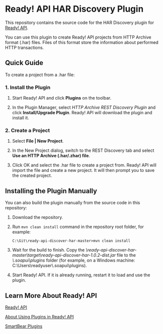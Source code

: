 # Ready! API HAR Discovery Plugin

This repository contains the source code for the HAR Discovery plugin for [Ready! API](https://smartbear.com/product/ready-api/overview/). 

You can use this plugin to create Ready! API projects from HTTP Archive format (.har) files. Files of this format store the information about performed HTTP transactions.

## Quick Guide

To create a project from a .har file:

### 1. Install the Plugin

1. Start Ready! API and click **Plugins** on the toolbar.

2. In the Plugin Manager, select *HTTP Archive REST Discovery Plugin* and click **Install/Upgrade Plugin**. Ready! API will download the plugin and install it.

### 2. Create a Project

1. Select **File | New Project**.

2. In the New Project dialog, switch to the REST Discovery tab and select **Use an HTTP Archive (.har/.zhar) file**. 

3. Click OK and select the .har file to create a project from. Ready! API will import the file and create a new project. It will then prompt you to save the created project.

## Installing the Plugin Manually

You can also build the plugin manually from the source code in this repository:

1. Download the repository.

2. Run `mvn clean install` command in the repository root folder, for example:

	```
	C:\Git\ready-api-discover-har-master>mvn clean install
	```

3. Wait for the build to finish. Copy the *\ready-api-discover-har-master\target\ready-api-discover-har-1.0.2-dist.jar* file to the *<user folder>\\.soapui\plugins* folder (for example, on a Windows machine: C:\Users\readyuser\\.soapui\plugins).

4. Start Ready! API. If it is already running, restart it to load and use the plugin.

## Learn More About Ready! API

[Ready! API](http://readyapi.smartbear.com/start)

[About Using Plugins in Ready! API](http://readyapi.smartbear.com/readyapi/plugins/start)

[SmartBear Plugins](https://smartbear.com/plugins/)
